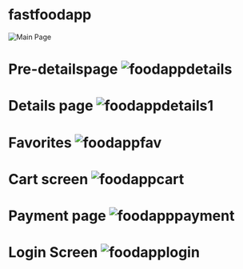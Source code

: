 # fastfoodapp
![Main Page](https://user-images.githubusercontent.com/84620852/141538669-dbdef4d7-c90f-4c53-bcce-6c8817c65014.jpg)

# Pre-detailspage ![foodappdetails](https://user-images.githubusercontent.com/84620852/141538728-10aab02f-0af3-4f06-8499-b360e41237fa.jpg)

# Details page ![foodappdetails1](https://user-images.githubusercontent.com/84620852/141538758-9a5739ca-4b6e-4542-b428-1a1104cedd65.jpg)

# Favorites ![foodappfav](https://user-images.githubusercontent.com/84620852/141538827-1c83fdc9-de47-467f-bbfa-eb53309939e8.jpg)

# Cart screen ![foodappcart](https://user-images.githubusercontent.com/84620852/141538857-10a1fd3c-c146-4168-be47-b1677aaaf50e.jpg)

# Payment page ![foodapppayment](https://user-images.githubusercontent.com/84620852/141538901-175ad44b-cdeb-459b-93f6-06d5053c80bb.jpg)

# Login Screen ![foodapplogin](https://user-images.githubusercontent.com/84620852/141538937-472cb542-2f87-4ce1-a3ef-3419b499183c.jpg)
